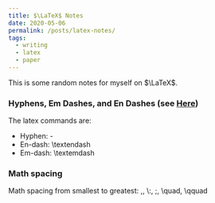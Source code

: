 ```yaml
---
title: $\LaTeX$ Notes
date: 2020-05-06
permalink: /posts/latex-notes/
tags:
  - writing
  - latex
  - paper
---
```


This is some random notes for myself on $\LaTeX$.

### Hyphens, Em Dashes, and En Dashes (see [Here](https://zhanksun.github.io/posts/en-dashes-em-dashes/))

The latex commands are:
* Hyphen: -
* En-dash: \textendash
* Em-dash: \textemdash

### Math spacing

Math spacing from smallest to greatest: \,, \\:, \;, \quad, \qquad
